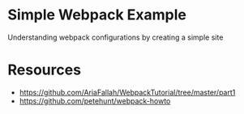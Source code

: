# Simple Webpack Example
  Understanding webpack configurations by creating a simple site
# Resources
  * https://github.com/AriaFallah/WebpackTutorial/tree/master/part1
  * https://github.com/petehunt/webpack-howto

